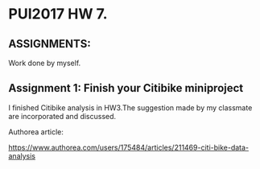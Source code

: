 # PUI2017 HW 7.


## ASSIGNMENTS:

Work done by myself. 

## Assignment 1: Finish your Citibike miniproject

I finished Citibike analysis in HW3.The suggestion made by my classmate are incorporated and discussed.

Authorea article:

https://www.authorea.com/users/175484/articles/211469-citi-bike-data-analysis